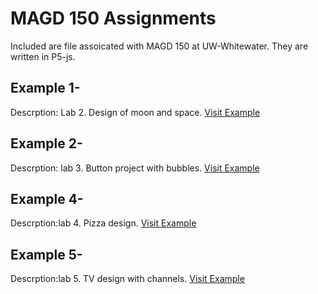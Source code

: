 # MAGD 150 Assignments

Included are file assoicated with MAGD 150 at UW-Whitewater. They are written in P5-js.

## Example 1- 
Descrption: Lab 2. Design of moon and space.
[Visit Example](https://github.com/GreenLobster1/MAGD-150-Assignments/blob/master/sketch.js)
## Example 2-
Descrption: lab 3. Button project with bubbles.
[Visit Example](https://github.com/GreenLobster1/MAGD-150-Assignments/blob/gh-pages/sketch.js)
## Example 4-
Descrption:lab 4. Pizza design.
[Visit Example](https://github.com/GreenLobster1/MAGD-150-Assignments/blob/gh-pages/sketch.js)
## Example 5-
Descrption:lab 5. TV design with channels.
[Visit Example](https://github.com/GreenLobster1/MAGD-150-Assignments/blob/gh-pages/sketch.js)
